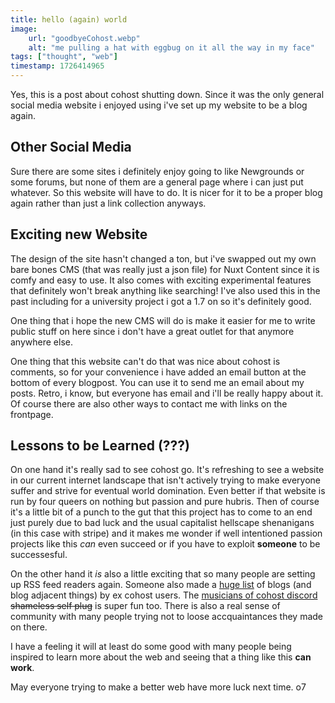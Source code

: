 ```yaml
---
title: hello (again) world
image:
    url: "goodbyeCohost.webp"
    alt: "me pulling a hat with eggbug on it all the way in my face"
tags: ["thought", "web"]
timestamp: 1726414965
---
```


Yes, this is a post about cohost shutting down.
Since it was the only general social media website i enjoyed using i've set up my website to be a blog again.
<!--more-->

## Other Social Media
Sure there are some sites i definitely enjoy going to like Newgrounds or some forums, but none of them are a general page where i can just put whatever. So this website will have to do.
It is nicer for it to be a proper blog again rather than just a link collection anyways.

## Exciting new Website
The design of the site hasn't changed a ton, but i've swapped out my own bare bones CMS (that was really just a json file) for Nuxt Content since it is comfy and easy to use. It also comes with exciting experimental features that definitely won't break anything like searching! I've also used this in the past including for a university project i got a 1.7 on so it's definitely good.

One thing that i hope the new CMS will do is make it easier for me to write public stuff on here since i don't have a great outlet for that anymore anywhere else.

One thing that this website can't do that was nice about cohost is comments, so for your convenience i have added an email button at the bottom of every blogpost.
You can use it to send me an email about my posts. Retro, i know, but everyone has email and i'll be really happy about it. Of course there are also other ways to contact me with links on the frontpage.

## Lessons to be Learned (???)
On one hand it's really sad to see cohost go.
It's refreshing to see a website in our current internet landscape that isn't actively trying to make everyone suffer and strive for eventual world domination.
Even better if that website is run by four queers on nothing but passion and pure hubris.
Then of course it's a little bit of a punch to the gut that this project has to come to an end just purely due to bad luck and the usual capitalist hellscape shenanigans (in this case with stripe) and it makes me wonder if well intentioned passion projects like this _can_ even succeed or if you have to exploit **someone** to be successesful.

On the other hand it _is_ also a little exciting that so many people are setting up RSS feed readers again.
Someone also made a [huge list](https://docs.google.com/spreadsheets/d/1BCJ7PFpUEjaysOA4C77z9Ckdo0YbutPihTh7oimm2AA) of blogs (and blog adjacent things) by ex cohost users.
The [musicians of cohost discord](https://discord.gg/TZqW4XAX) ~~shameless self plug~~ is super fun too.
There is also a real sense of community with many people trying not to loose accquaintances they made on there.

I have a feeling it will at least do some good with many people being inspired to learn more about the web and seeing that a thing like this **can work**.

May everyone trying to make a better web have more luck next time. o7